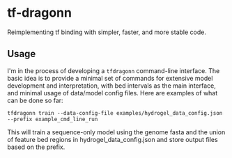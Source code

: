 # tf-dragonn
Reimplementing tf binding with simpler, faster, and more stable code.

## Usage
I'm in the process of developing a `tfdragonn` command-line interface. The basic idea is to provide a minimal set of commands for extensive model development and interpretation, with bed intervals as the main interface, and minimal usage of data/model config files. Here are examples of what can be done so far:
```
tfdragonn train --data-config-file examples/hydrogel_data_config.json --prefix example_cmd_line_run
```
This will train a sequence-only model using the genome fasta and the union of feature bed regions in hydrogel_data_config.json and store output files based on the prefix.